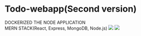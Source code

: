 # Todo-webapp(Second version)
DOCKERIZED THE NODE APPLICATION\
MERN STACK(React, Express, MongoDB, Node.js)
<img src="./TODO.PNG" />
<img src="./Main.PNG" />
